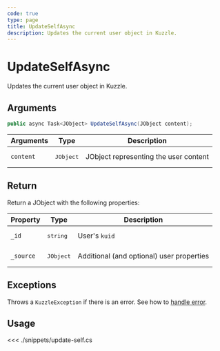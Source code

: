 ```yaml
---
code: true
type: page
title: UpdateSelfAsync
description: Updates the current user object in Kuzzle.
---
```


# UpdateSelfAsync

Updates the current user object in Kuzzle.

## Arguments

```csharp
public async Task<JObject> UpdateSelfAsync(JObject content);
```

| Arguments | Type               | Description                           |
|-----------|--------------------|---------------------------------------|
| `content` | <pre>JObject</pre> | JObject representing the user content |

## Return

Return a JObject with the following properties:

| Property  | Type               | Description                               |
|-----------|--------------------|-------------------------------------------|
| `_id`     | <pre>string</pre>  | User's `kuid`                             |
| `_source` | <pre>JObject</pre> | Additional (and optional) user properties |

## Exceptions

Throws a `KuzzleException` if there is an error. See how to [handle error](/sdk/csharp/1/essentials/error-handling).

## Usage

<<< ./snippets/update-self.cs
